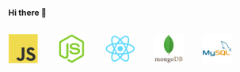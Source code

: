 ### Hi there 👋

<br>

<div>
  
  <img src="./images/javascript.svg" margin="10px" width="60px">
 
  <img width="30px" >
  
  <img src="./images/nodejs.svg" width="60px">

  <img width="30px" >
  
  <img src="./images/react.svg" width="60px">

  <img width="30px" >
  
  <img src="./images/mongodb.svg" width="60px">

  <img width="30px" >
  
  <img src="./images/mysql.svg" width="60px">

</div>
